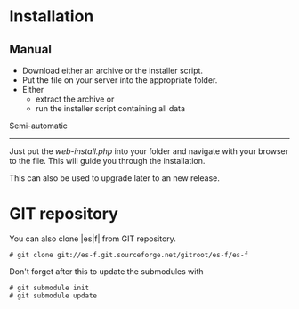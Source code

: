 Installation
============

Manual
------

- Download either an archive or the installer script.
- Put the file on your server into the appropriate folder.
- Either
    - extract the archive or
    - run the installer script containing all data

Semi-automatic

--------------
Just put the *web-install.php* into your folder and navigate with your browser
to the file. This will guide you through the installation.

This can also be used to upgrade later to an new release.

GIT repository
==============

You can also clone |es|f| from GIT repository.

    # git clone git://es-f.git.sourceforge.net/gitroot/es-f/es-f

Don't forget after this to update the submodules with

    # git submodule init
    # git submodule update
